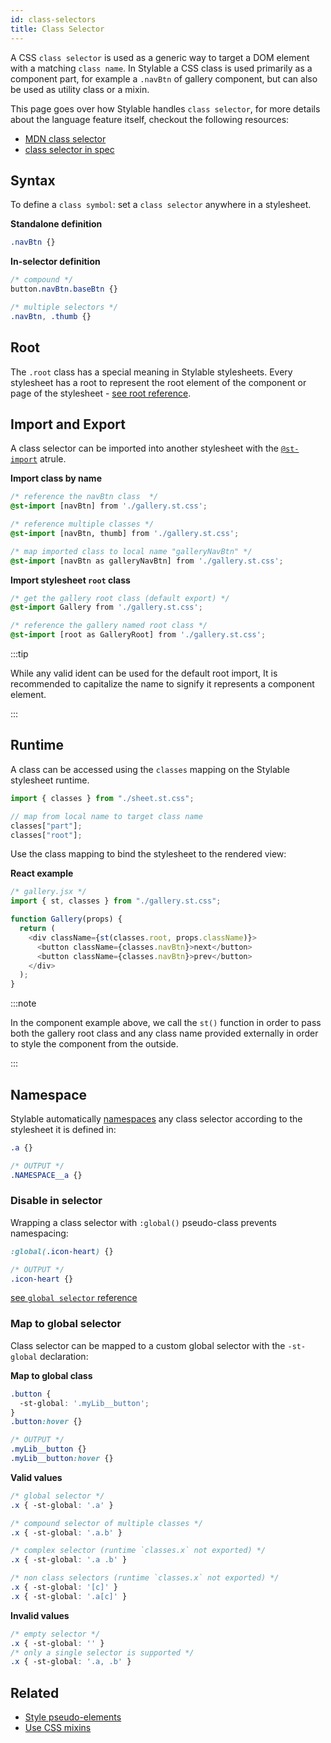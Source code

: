 ```yaml
---
id: class-selectors
title: Class Selector
---
```


A CSS `class selector` is used as a generic way to target a DOM element with a matching `class name`. In Stylable a CSS class is used primarily as a component part, for example a `.navBtn` of gallery component, but can also be used as utility class or a mixin.

This page goes over how Stylable handles `class selector`, for more details about the language feature itself, checkout the following resources:
- [MDN class selector](https://developer.mozilla.org/en-US/docs/Web/CSS/Class_selectors) 
- [class selector in spec](https://drafts.csswg.org/selectors/#class-html)

## Syntax

To define a `class symbol`: set a `class selector` anywhere in a stylesheet. 

**Standalone definition**
```css
.navBtn {}
```

**In-selector definition**
```css
/* compound */
button.navBtn.baseBtn {}

/* multiple selectors */
.navBtn, .thumb {}
```

## Root

The `.root` class has a special meaning in Stylable stylesheets. Every stylesheet has a root to represent the root element of the component or page of the stylesheet - [see root reference](./root.md).

## Import and Export

A class selector can be imported into another stylesheet with the [`@st-import`](./imports.md) atrule.

**Import class by name**
```css
/* reference the navBtn class  */
@st-import [navBtn] from './gallery.st.css';

/* reference multiple classes */
@st-import [navBtn, thumb] from './gallery.st.css';

/* map imported class to local name "galleryNavBtn" */
@st-import [navBtn as galleryNavBtn] from './gallery.st.css';
```

**Import stylesheet `root` class**
```css
/* get the gallery root class (default export) */
@st-import Gallery from './gallery.st.css';

/* reference the gallery named root class */
@st-import [root as GalleryRoot] from './gallery.st.css';
```

:::tip

While any valid ident can be used for the default root import, It is recommended to capitalize the name to signify it represents a component element.  

:::

## Runtime

A class can be accessed using the `classes` mapping on the Stylable stylesheet runtime.

```js
import { classes } from "./sheet.st.css";

// map from local name to target class name
classes["part"];
classes["root"];
```

Use the class mapping to bind the stylesheet to the rendered view:

**React example**
```js
/* gallery.jsx */
import { st, classes } from "./gallery.st.css";

function Gallery(props) {
  return (
    <div className={st(classes.root, props.className)}>
      <button className={classes.navBtn}>next</button>
      <button className={classes.navBtn}>prev</button>
    </div>
  );
}
```

:::note

In the component example above, we call the `st()`<!-- ToDo: add link to runtime#st()-function --> function in order to pass both the gallery root class and any class name provided externally in order to style the component from the outside. 

:::

## Namespace

Stylable automatically [namespaces](../guides/handbook/namespace.md) any class selector according to the stylesheet it is defined in:

```css
.a {}

/* OUTPUT */
.NAMESPACE__a {}
```

### Disable in selector

Wrapping a class selector with `:global()` pseudo-class prevents namespacing:

```css
:global(.icon-heart) {}

/* OUTPUT */
.icon-heart {}
```

[see `global selector` reference](./global-selectors.md)

### Map to global selector

Class selector can be mapped to a custom global selector with the `-st-global` declaration:

**Map to global class**
```css
.button {
  -st-global: '.myLib__button';
}
.button:hover {}

/* OUTPUT */
.myLib__button {}
.myLib__button:hover {}
```

**Valid values**
```css
/* global selector */
.x { -st-global: '.a' }

/* compound selector of multiple classes */
.x { -st-global: '.a.b' }

/* complex selector (runtime `classes.x` not exported) */
.x { -st-global: '.a .b' }

/* non class selectors (runtime `classes.x` not exported) */
.x { -st-global: '[c]' }
.x { -st-global: '.a[c]' }
```

**Invalid values**
```css
/* empty selector */
.x { -st-global: '' }
/* only a single selector is supported */
.x { -st-global: '.a, .b' }
```

## Related

- [Style pseudo-elements](./pseudo-elements.md)
- [Use CSS mixins](./mixins.md)

